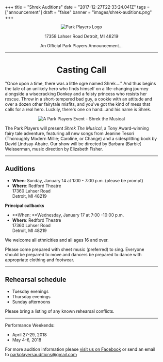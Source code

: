+++
title = "Shrek Auditions"
date = "2017-12-27T22:33:24.041Z"
tags = ["announcement"]
draft = "false"
banner = "images/shrek-auditions.png"
+++

<center>

![Park Players Logo](/images/park-players-logo-icon.png)

17358 Lahser Road
Detroit, MI 48219

An Official Park Players Announcement...

***

# Casting Call

</center>

"Once upon a time, there was a little ogre named Shrek...." And thus begins the tale of an unlikely hero who finds himself on a life-changing journey alongside a wisecracking Donkey and a feisty princess who resists her rescue. Throw in a short-tempered bad guy, a cookie with an attitude and over a dozen other fairytale misfits, and you've got the kind of mess that calls for a real hero. Luckily, there's one on hand...and his name is Shrek.

<center>

![A Park Players Event - Shrek the Musical](/images/players-event-shrek.png)

</center>

The Park Players will present _Shrek The Musical_, a Tony Award-winning fairy tale adventure, featuring all new songs from Jeanine Tesori (Thoroughly Modern Millie; Caroline, or Change) and a sidesplitting book by David Lindsay-Abaire. Our show will be directed by Barbara (Barbie) Weisserman, music direction by Elizabeth Fisher.

***

## Auditions

* **When**: Sunday, January 14 at 1:00 - 7:00 p.m.  (please be prompt)
* **Where**: Redford Theatre \
  17360 Lahser Road\
  Detroit, MI 48219

**Principal callbacks**

* **When: **Wednesday, January 17 at 7:00 -10:00 p.m.
* **Where**: Redford Theatre\
  17360 Lahser Road\
  Detroit, MI 48219

We welcome all ethnicities and all ages 16 and over.

 Please come prepared with sheet music (preferred) to sing. Everyone should be prepared to move and dancers be prepared to dance with appropriate clothing and footwear.

***

## Rehearsal schedule

* Tuesday evenings
* Thursday evenings
* Sunday afternoons

Please bring a listing of any known rehearsal conflicts.

***

Performance Weekends:

* April 27-29, 2018
* May 4-6, 2018

For more audition information please [visit us on Facebook](https://www.facebook.com/ParkPlayersDetroit/) or send an email to parkplayersauditions@gmail.com

